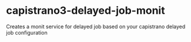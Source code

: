 # capistrano3-delayed-job-monit
Creates a monit service for delayed job based on your capistrano delayed job configuration
